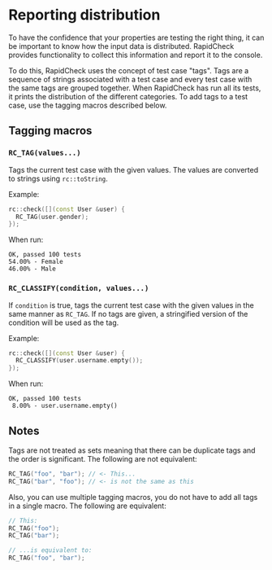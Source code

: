 # Reporting distribution

To have the confidence that your properties are testing the right thing, it can be important to know how the input data is distributed. RapidCheck provides functionality to collect this information and report it to the console.

To do this, RapidCheck uses the concept of test case "tags". Tags are a sequence of strings associated with a test case and every test case with the same tags are grouped together. When RapidCheck has run all its tests, it prints the distribution of the different categories. To add tags to a test case, use the tagging macros described below.

## Tagging macros

### `RC_TAG(values...)`

Tags the current test case with the given values. The values are converted to strings using `rc::toString`.

Example:

```C++
rc::check([](const User &user) {
  RC_TAG(user.gender);
});
```

When run:

```text
OK, passed 100 tests
54.00% - Female
46.00% - Male
```

### `RC_CLASSIFY(condition, values...)`

If `condition` is true, tags the current test case with the given values in the same manner as `RC_TAG`. If no tags are given, a stringified version of the condition will be used as the tag.

Example:

```C++
rc::check([](const User &user) {
  RC_CLASSIFY(user.username.empty());
});
```

When run:

```text
OK, passed 100 tests
 8.00% - user.username.empty()
```

## Notes

Tags are not treated as sets meaning that there can be duplicate tags and the order is significant. The following are not equivalent:

```C++
RC_TAG("foo", "bar"); // <- This...
RC_TAG("bar", "foo"); // <- is not the same as this
```

Also, you can use multiple tagging macros, you do not have to add all tags in a single macro. The following are equivalent:

```C++
// This:
RC_TAG("foo");
RC_TAG("bar");

// ...is equivalent to:
RC_TAG("foo", "bar");
```
